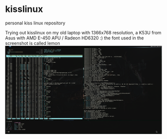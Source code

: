 # kisslinux
personal kiss linux repository

Trying out kisslinux on my old laptop with 1366x768 resolution, a K53U from Asus with AMD E-450 APU / Radeon HD6320 :) the font used in the screenshot is called lemon
![kisslinux](https://raw.githubusercontent.com/rfaa-se/kisslinux/main/20211018_20h18m24s_grim.png)
